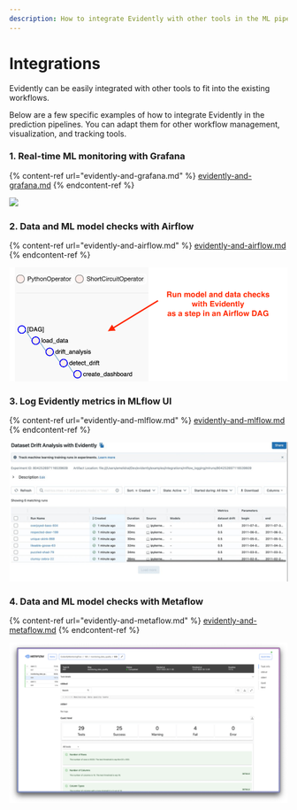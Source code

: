 ```yaml
---
description: How to integrate Evidently with other tools in the ML pipeline.
---
```


# Integrations

Evidently can be easily integrated with other tools to fit into the existing workflows.

Below are a few specific examples of how to integrate Evidently in the prediction pipelines. You can adapt them for other workflow management, visualization, and tracking tools.

### 1. Real-time ML monitoring with Grafana

{% content-ref url="evidently-and-grafana.md" %}
[evidently-and-grafana.md](evidently-and-grafana.md)
{% endcontent-ref %}

![](<../.gitbook/assets/photo\_2021-10-20\_14-38-53 (1).png>)

### 2. Data and ML model checks with Airflow

{% content-ref url="evidently-and-airflow.md" %}
[evidently-and-airflow.md](evidently-and-airflow.md)
{% endcontent-ref %}

![](<../.gitbook/assets/integrations/airflow_dag_readme.png>)

### 3. Log Evidently metrics in MLflow UI

{% content-ref url="evidently-and-mlflow.md" %}
[evidently-and-mlflow.md](evidently-and-mlflow.md)
{% endcontent-ref %}

![](<../.gitbook/assets/integrations/mlflow_dataset_drift-min.png>)

### 4. Data and ML model checks with Metaflow

{% content-ref url="evidently-and-metaflow.md" %}
[evidently-and-metaflow.md](evidently-and-metaflow.md)
{% endcontent-ref %}

![Metaflow UI: card html](<../.gitbook/assets/integrations/metaflow_card_html-min.png>)

